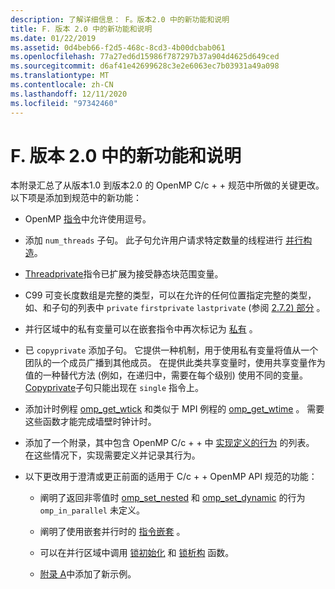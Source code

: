```yaml
---
description: 了解详细信息： F。版本2.0 中的新功能和说明
title: F. 版本 2.0 中的新功能和说明
ms.date: 01/22/2019
ms.assetid: 0d4beb66-f2d5-468c-8cd3-4b00dcbab061
ms.openlocfilehash: 77a27ed6d15986f787297b37a904d4625d649ced
ms.sourcegitcommit: d6af41e42699628c3e2e6063ec7b03931a49a098
ms.translationtype: MT
ms.contentlocale: zh-CN
ms.lasthandoff: 12/11/2020
ms.locfileid: "97342460"
---
```

# <a name="f-new-features-and-clarifications-in-version-20"></a>F. 版本 2.0 中的新功能和说明

本附录汇总了从版本1.0 到版本2.0 的 OpenMP C/c + + 规范中所做的关键更改。 以下项是添加到规范中的新功能：

- OpenMP [指令](2-directives.md#21-directive-format)中允许使用逗号。

- 添加 `num_threads` 子句。 此子句允许用户请求特定数量的线程进行 [并行构造](2-directives.md#23-parallel-construct)。

- [Threadprivate](2-directives.md#271-threadprivate-directive)指令已扩展为接受静态块范围变量。

- C99 可变长度数组是完整的类型，可以在允许的任何位置指定完整的类型，如、和子句的列表中 `private` `firstprivate` `lastprivate` (参阅 [2.7.2) 部分](2-directives.md#272-data-sharing-attribute-clauses) 。

- 并行区域中的私有变量可以在嵌套指令中再次标记为 [私有](2-directives.md#2721-private) 。

- 已 `copyprivate` 添加子句。 它提供一种机制，用于使用私有变量将值从一个团队的一个成员广播到其他成员。 在提供此类共享变量时，使用共享变量作为值的一种替代方法 (例如，在递归中，需要在每个级别) 使用不同的变量。 [Copyprivate](2-directives.md#2728-copyprivate)子句只能出现在 `single` 指令上。

- 添加计时例程 [omp_get_wtick](3-run-time-library-functions.md#332-omp_get_wtick-function) 和类似于 MPI 例程的 [omp_get_wtime](3-run-time-library-functions.md#331-omp_get_wtime-function) 。 需要这些函数才能完成墙壁时钟计时。

- 添加了一个附录，其中包含 OpenMP C/c + + 中 [实现定义的行为](e-implementation-defined-behaviors-in-openmp-c-cpp.md) 的列表。 在这些情况下，实现需要定义并记录其行为。

- 以下更改用于澄清或更正前面的适用于 C/c + + OpenMP API 规范的功能：

  - 阐明了返回非零值时 [omp_set_nested](3-run-time-library-functions.md#319-omp_set_nested-function) 和 [omp_set_dynamic](3-run-time-library-functions.md#317-omp_set_dynamic-function) 的行为 `omp_in_parallel` 未定义。

  - 阐明了使用嵌套并行时的 [指令嵌套](2-directives.md#29-directive-nesting) 。

  - 可以在并行区域中调用 [锁初始化](3-run-time-library-functions.md#321-omp_init_lock-and-omp_init_nest_lock-functions) 和 [锁析构](3-run-time-library-functions.md#322-omp_destroy_lock-and-omp_destroy_nest_lock-functions) 函数。

  - [附录 A](a-examples.md)中添加了新示例。
